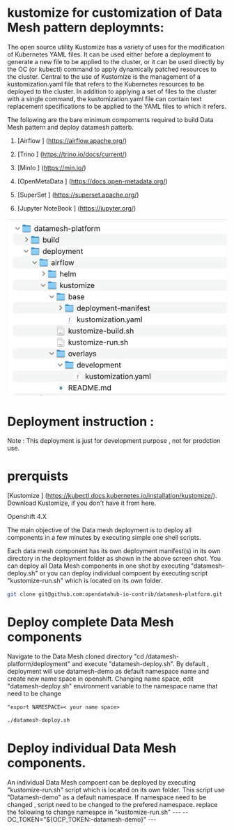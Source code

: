 # kustomize for customization of Data Mesh pattern deploymnts:

The open source utility Kustomize has a variety of uses for the modification of Kubernetes YAML files. It can be used either before a deployment to generate a new file to be applied to the cluster, or it can be used directly by the OC (or kubectl) command to apply dynamically patched resources to the cluster. Central to the use of Kustomize is the management of a kustomization.yaml file that refers to the Kubernetes resources to be deployed to the cluster. In addition to applying a set of files to the cluster with a single command, the kustomization.yaml file can contain text replacement specifications to be applied to the YAML files to which it refers.

The following are the bare minimum compoments required to build Data Mesh pattern and deploy datamesh patterb.

1. [Airflow ] (https://airflow.apache.org/)

2. [Trino ] (https://trino.io/docs/current/)

3. [MinIo ] (https://min.io/)

4. [OpenMetaData ] (https://docs.open-metadata.org/)

5. [SuperSet ] (https://superset.apache.org/)

6. [Jupyter NoteBook ] (https://jupyter.org/)


![images/deploy-structure.png](images/deploy-structure.png)

# Deployment instruction :

Note : This deployment is just for development purpose ,  not for prodction use. 

# prerquists 

[Kustomize ] (https://kubectl.docs.kubernetes.io/installation/kustomize/). Download Kustomize, if you don't have it from here.

Openshift 4.X

The main objective of the Data mesh deployment is to deploy all components in a few minutes by executing simple one shell scripts.

Each data mesh component has its own deployment manifest(s) in its own directory in the deployment folder as shown in the above screen shot. You can deploy all Data Mesh components in one shot by executing "datamesh-deploy.sh" or you can deploy individual compoent by executing script "kustomize-run.sh" which is located on its own folder.

```bash
git clone git@github.com:opendatahub-io-contrib/datamesh-platform.git
```
# Deploy complete Data Mesh components 

Navigate to the Data Mesh cloned directory "cd /datamesh-platform/deployment" and execute "datamesh-deploy.sh". By default , deployment will use datamesh-demo as default namespace name and create new name space in openshift. Changing name space,  edit "datamesh-deploy.sh" environment variable to the namespace name that need to be change

    "export NAMESPACE=< your name space>

```bash
./datamesh-deploy.sh
```

# Deploy individual Data Mesh components. 
 
 An individual Data Mesh compoent can be deployed by executing "kustomize-run.sh" script which is located on its own folder. This script use "Datamesh-demo" as a default namespace. If namespace need to be changed , script need to be changed to the prefered namespace. 
    replace the following to change namespce in "kustomize-run.sh"
    ---
    --
        OC_TOKEN="${OCP_TOKEN:-datamesh-demo}"
    ---




